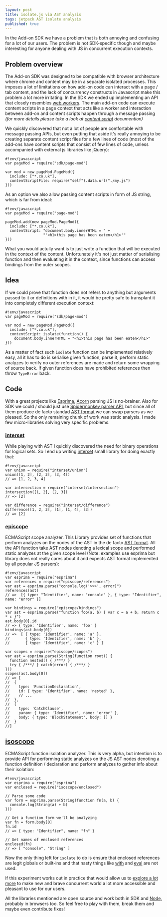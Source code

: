 ```yaml
---
layout: post
title: isolate.js via AST analysis
tags: jetpack AST isolate analysis
published: true
---
```


In the Add-on SDK we have a problem that is both annoying and confusing
for a lot of our users. The problem is not SDK-specific though and maybe
interesting for anyone dealing with JS in concurrent execution contexts.

## Problem overview

The Add-on SDK was designed to be compatible with browser architecture where
chrome and content may be in a separate isolated processes. This imposes
a lot of limitations on how add-on code can interact with a page / tab
content, and the lack of concurrency constructs in Javascript make this problem
a lot more irritating. In the SDK we ended up implementing an API that closely resembles
[web workers][]. The main add-on code can execute content scripts in a
page context that acts like a worker and interaction between add-on and
content scripts happen through a message passing _(for more details please
take a look at [content script][] documention)_

We quickly discovered that not a lot of people are comfortable with message
passing APIs, but even putting that aside it's really annoying to be creating
separate content script files for a few lines of code (most of the add-ons
have content scripts that consist of few lines of code, unless accompanied
with external js libraries like jQuery):

    #!env/javascript
    var pageMod = require("sdk/page-mod")
    
    var mod = new pageMod.PageMod({
      include: ["*.co.uk"],
      contentScriptFile: require("self").data.url("./my.js")
    }))
    
As an option we also allow passing content scripts in form of JS string, which is
far from ideal:

	#!env/javascript
	var pageMod = require("page-mod")
 
	pageMod.add(new pageMod.PageMod({
  	  include: ["*.co.uk"],
  	  contentScript: "document.body.innerHTML = " +
                 	 "'<h1>this page has been eaten</h1>'"
	}))

What you would actully want is to just write a function that will be executed
in the context of the content. Unfortunately it's not just matter of serialising
function and then evaluating it in the context, since functions can access bindings
from the outer scopes.

## Idea

If we could prove that function does not refers to anything but arguments
passed to it or definitions with in it, it would be pretty safe to transplant
it into completely different execution context:

    #!env/javascript
    var pageMod = require("sdk/page-mod")
    
    var mod = new pageMod.PageMod({
      include: ["*.co.uk"],
      contentScript: isolate(function() {
        document.body.innerHTML = "<h1>this page has been eaten</h1>"
    }))
    
As a matter of fact such `isolate` function can be implemented relatively easy,
all it has to do is serialise given function, parse it, perform static analyzes
to verify no outer references are made and return some wrapping of source back.
If given function does have prohibited references then throw `TypeError` back.

## Code

With a great projects like [Esprima][], [Acorn][] parsing JS is no-brainer. Also
for SDK we could / should just use [Spidermonkey parser API][], but since all of
them produce de facto standad [AST format][] we can swap parsers as we pleased.
So the only remaining chunk of work was static analysis. I made few micro-libraries
solving very specific problems.

### [interset][]

While playing with AST I quickly discovered the need for binary operations for
logical sets. So I end up writing [interset][] small library for doing exactly
that:

	#!env/javascript
	var union = require("interset/union")
	union([1, 2], [2, 3], [3, 4])
	// => [1, 2, 3, 4]

    var intersection = require("interset/intersection")
    intersection([1, 2], [2, 3])
    // => [2]
    
    var difference = require("interset/difference")
    difference([1, 2, 3], [1], [1, 4], [3])
    // => [2]

### [episcope][]

ECMAScript scope analyzer. This Library provides set of functions that perform analyzes
on the nodes of the AST in the de facto [AST format][]. All the API function take
AST nodes denoting a lexical scope and performed static analyzes at the given scope
level (Note: examples use esprima but library does not really cares about it and
expects AST format implemented by all popular JS parsers):

	#!env/javascript
    var esprima = require("esprima")
	var references = require("episcope/references")
	var ast = esprima.parse("console.log('>>>', error)")
	references(ast)
    // =>  [{ type: "Identifier", name: "console" }, { type: "Identifier", name: "error" }]
    
    var bindings = require("episcope/bindings")
	var ast = esprima.parse("function foo(a, b) { var c = a + b; return c * c }")
	ast.body[0].id
	// => { type: 'Identifier', name: 'foo' }
	bindings(ast.body[0])
	// =>  [ { type: 'Identifier', name: 'a' },
	//       { type: 'Identifier', name: 'b' },
	//       { type: 'Identifier', name: 'c' } ]
    
    var scopes = require("episcope/scopes")
	var ast = esprima.parse(String(function root() {
	  function nested() { /***/ }
  	  try { /***/ } catch(error) { /***/ }
	}))
    scopes(ast.body[0])
    // => [
    //  { 
    //    type: 'FunctionDeclaration',
    //    id: { type: 'Identifier', name: 'nested' },
    //    // ...
    //  },
    //  {
    //    type: 'CatchClause',
    //    param: { type: 'Identifier', name: 'error' },
    //    body: { type: 'BlockStatement', body: [] }
    //  }
    //]
    

## [isoscope][]

ECMAScript function isolation analyzer. This is very alpha, but intention is to provide API for performing 
static analyzes on the JS AST nodes denoting a function definition / declaration and perform analyzes to 
gather info about their isolation:

	#!env/javascript
    var esprima = require("esprima")
    var enclosed = require("isoscope/enclosed")
    
    // Parse some code
    var form = esprima.parse(String(function fn(a, b) {
      console.log(String(a) + b)
    }))
    
    // Get a function form we'll be analyzing
    var fn = form.body[0]
    fn.id
    // => { type: "Identifier", name: "fn" }
    
    // Get names of enclosed references
    enclosed(fn)
    // => [ "console", "String" ]
    

Now the only thing left for `isolate` to do is ensure that enclosed references are
legit globals or built-ins and that nasty things like [with][] and [eval][] are
not used.

If this experiment works out in practice that would allow us to [explore a lot
more][JEP-Content-scripts] to make new and brave concurrent world a lot more
accessible and pleasant to use for our users.

All the libraries mentioned are open source and work both in SDK and [Node][],
probably in browsers too. So feel free to play with them, break them and maybe
even contribute fixes!

[content script]:https://addons.mozilla.org/en-US/developers/docs/sdk/latest/dev-guide/guides/content-scripts/index.html
[web workers]:https://developer.mozilla.org/en-US/docs/DOM/Using_web_workers

[Spidermonkey parser API]:https://developer.mozilla.org/en-US/docs/SpiderMonkey/Parser_API
[Acorn]:http://marijnhaverbeke.nl/acorn/
[Esprima]:http://esprima.org/
[AST format]:http://esprima.org/doc/index.html#ast
[interset]:https://github.com/Gozala/interset
[episcope]:https://github.com/Gozala/episcope
[isoscope]:https://github.com/Gozala/episcope
[with]:https://developer.mozilla.org/en-US/docs/JavaScript/Reference/Statements/with
[eval]:https://developer.mozilla.org/en-US/docs/JavaScript/Reference/Global_Objects/eval
[Node]:http://nodejs.org/
[JEP-Content-scripts]:https://github.com/mozilla/addon-sdk/wiki/JEP-Content-scripts